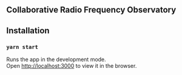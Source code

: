 ## Collaborative Radio Frequency Observatory

## Installation

### `yarn start`

Runs the app in the development mode.<br />
Open [http://localhost:3000](http://localhost:3000) to view it in the browser.
